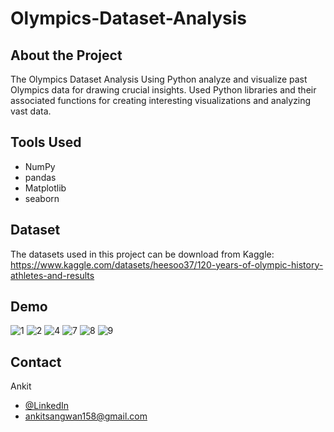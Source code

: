 # Olympics-Dataset-Analysis

## About the Project
The Olympics Dataset Analysis Using Python analyze and visualize past Olympics data for drawing crucial insights. 
Used Python libraries and their associated functions for creating interesting visualizations and analyzing vast data.

## Tools Used
- NumPy
- pandas
- Matplotlib
- seaborn

## Dataset
The datasets used in this project can be download from Kaggle:  
https://www.kaggle.com/datasets/heesoo37/120-years-of-olympic-history-athletes-and-results


## Demo 
![1](https://user-images.githubusercontent.com/90653024/161795665-fcbd6b4f-ce76-4246-892b-9beb224abb83.png)
![2](https://user-images.githubusercontent.com/90653024/161795689-a34695b5-272b-42d9-b293-3957b9c4e578.png)
![4](https://user-images.githubusercontent.com/90653024/161795700-1a34eccf-def9-4948-bec2-f87fa163f637.png)
![7](https://user-images.githubusercontent.com/90653024/161795742-cf3c9f21-015e-4ce5-ad79-8b4529af4836.png)
![8](https://user-images.githubusercontent.com/90653024/161795768-214adb52-60ec-42ca-8693-f38f978c9f0c.png)
![9](https://user-images.githubusercontent.com/90653024/161795777-32d82690-6d90-43a4-bca9-0705db07526f.png)

## Contact
Ankit
- [@LinkedIn](https://www.linkedin.com/in/ankitsangwan158/)
- ankitsangwan158@gmail.com
